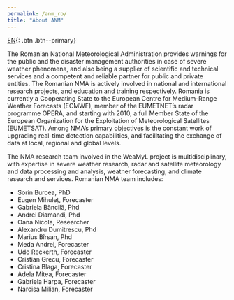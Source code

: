 ```yaml
---
permalink: /anm_ro/
title: "About ANM"
---
```


[EN](/anm/){: .btn .btn--primary}

The Romanian National Meteorological Administration provides warnings for the public and the disaster management authorities in case of severe weather phenomena, and also being a supplier of scientific and technical services and a competent and reliable partner for public and private entities. The Romanian NMA is actively involved in national and international research projects, and education and training respectively. Romania is currently a Cooperating State to the European Centre for Medium-Range Weather Forecasts (ECMWF), member of the EUMETNET’s radar programme OPERA, and starting with 2010, a full Member State of the European Organization for the Exploitation of Meteorological Satellites (EUMETSAT). Among NMA’s primary objectives is the constant work of upgrading real-time detection capabilities, and facilitating the exchange of data at local, regional and global levels.

The NMA research team involved in the WeaMyL project is multidisciplinary, with expertise in severe weather research, radar and satellite meteorology and data processing and analysis, weather forecasting, and climate research and services. Romanian NMA team includes:

* Sorin Burcea, PhD
* Eugen Mihuleț, Forecaster
* Gabriela Băncilă, Phd
* Andrei Diamandi, Phd
* Oana Nicola, Researcher
* Alexandru Dumitrescu, Phd
* Marius Bîrsan, Phd
* Meda Andrei, Forecaster
* Udo Reckerth, Forecaster
* Cristian Grecu, Forecaster
* Cristina Blaga, Forecaster
* Adela Mitea, Forecaster
* Gabriela Harpa, Forecaster
* Narcisa Milian, Forecaster
